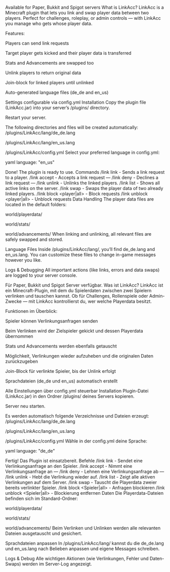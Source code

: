 
Available for Paper, Bukkit and Spigot servers
What is LinkAcc?
LinkAcc is a Minecraft plugin that lets you link and swap player data between two players.
Perfect for challenges, roleplay, or admin controls — with LinkAcc you manage who gets whose player data.

Features:

Players can send link requests

Target player gets kicked and their player data is transferred

Stats and Advancements are swapped too

Unlink players to return original data

Join-block for linked players until unlinked

Auto-generated language files (de_de and en_us)

Settings configurable via config.yml
Installation
Copy the plugin file (LinkAcc.jar) into your server’s /plugins/ directory.

Restart your server.

The following directories and files will be created automatically:
/plugins/LinkAcc/lang/de_de.lang

/plugins/LinkAcc/lang/en_us.lang

/plugins/LinkAcc/config.yml
Select your preferred language in config.yml:

yaml
language: "en_us"

Done! The plugin is ready to use.
Commands
/link link <player> - Sends a link request to a player.
/link accept  - Accepts a link request —
/link deny - Declines a link request —
/link unlink - Unlinks the linked players.
/link list - Shows all active links on the server.
/link swap - Swaps the player data of two already linked players.
/link block <player|all> - Block requests
/link unblock <player|all> - Unblock requests
Data Handling
The player data files are located in the default folders:

world/playerdata/

world/stats/

world/advancements/
When linking and unlinking, all relevant files are safely swapped and stored.

Language Files
Inside /plugins/LinkAcc/lang/, you’ll find de_de.lang and en_us.lang.
You can customize these files to change in-game messages however you like.

Logs & Debugging
All important actions (like links, errors and data swaps) are logged to your server console.

Für Paper, Bukkit und Spigot Server verfügbar.
Was ist LinkAcc?
LinkAcc ist ein Minecraft-Plugin, mit dem du Spielerdaten zwischen zwei Spielern verlinken und tauschen kannst.
Ob für Challenges, Rollenspiele oder Admin-Zwecke — mit LinkAcc kontrollierst du, wer welche Playerdata besitzt.

Funktionen im Überblick:

Spieler können Verlinkungsanfragen senden

Beim Verlinken wird der Zielspieler gekickt und dessen Playerdata übernommen

Stats und Advancements werden ebenfalls getauscht

Möglichkeit, Verlinkungen wieder aufzuheben und die originalen Daten zurückzugeben

Join-Block für verlinkte Spieler, bis der Unlink erfolgt

Sprachdateien (de_de und en_us) automatisch erstellt

Alle Einstellungen über config.yml steuerbar
Installation
Plugin-Datei (LinkAcc.jar) in den Ordner /plugins/ deines Servers kopieren.

Server neu starten.

Es werden automatisch folgende Verzeichnisse und Dateien erzeugt:
/plugins/LinkAcc/lang/de_de.lang

/plugins/LinkAcc/lang/en_us.lang

/plugins/LinkAcc/config.yml
Wähle in der config.yml deine Sprache:

yaml
language: "de_de"

Fertig! Das Plugin ist einsatzbereit.
Befehle
/link link <Spieler> - Sendet eine Verlinkungsanfrage an den Spieler.
/link accept - Nimmt eine Verlinkungsanfrage an —
/link deny - Lehnen eine Verlinkungsanfrage ab —
/link unlink - Hebt die Verlinkung wieder auf.
/link list - Zeigt alle aktiven Verlinkungen auf dem Server.
/link swap - Tauscht die Playerdata zweier bereits verlinkter Spieler.
/link block <Spieler|all> - Anfragen blockieren
/link unblock <Spieler|all> - Blockierung entfernen
Daten
Die Playerdata-Dateien befinden sich im Standard-Ordner:

world/playerdata/

world/stats/

world/advancements/
Beim Verlinken und Unlinken werden alle relevanten Dateien ausgetauscht und gesichert.

Sprachdateien anpassen
In /plugins/LinkAcc/lang/ kannst du die de_de.lang und en_us.lang nach Belieben anpassen und eigene Messages schreiben.

Logs & Debug
Alle wichtigen Aktionen (wie Verlinkungen, Fehler und Daten-Swaps) werden im Server-Log angezeigt.

